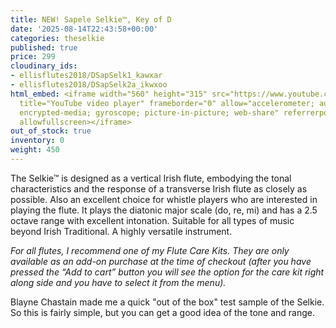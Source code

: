 ```yaml
---
title: NEW! Sapele Selkie™, Key of D
date: '2025-08-14T22:43:58+00:00'
categories: theselkie
published: true
price: 299
cloudinary_ids:
- ellisflutes2018/DSapSelk1_kawxar
- ellisflutes2018/DSapSelk2a_ikwxoo
html_embed: <iframe width="560" height="315" src="https://www.youtube.com/embed/pUAXes7F6nw?si=HPtbvYg14TdH46hX"
  title="YouTube video player" frameborder="0" allow="accelerometer; autoplay; clipboard-write;
  encrypted-media; gyroscope; picture-in-picture; web-share" referrerpolicy="strict-origin-when-cross-origin"
  allowfullscreen></iframe>
out_of_stock: true
inventory: 0
weight: 450
---
```


The Selkie™ is designed as a vertical Irish flute, embodying the tonal characteristics and the response of a transverse Irish flute as closely as possible.  Also an excellent choice for whistle players who are interested in playing the flute.   It plays the diatonic major scale (do, re, mi) and has a 2.5 octave range with excellent intonation.  Suitable for all types of music beyond Irish Traditional.  A highly versatile instrument.

*For all flutes, I recommend one of my Flute Care Kits. They are only available as an add-on purchase at the time of checkout (after you have pressed the “Add to cart” button you will see the option for the care kit right along side and you have to select it from the menu).*

Blayne Chastain made me a quick "out of the box" test sample of the Selkie.  So this is fairly simple, but you can get a good idea of the tone and range.